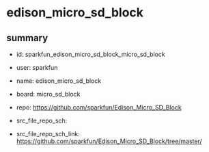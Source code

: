 # edison_micro_sd_block
 
## summary 
* id: sparkfun_edison_micro_sd_block_micro_sd_block
* user: sparkfun
* name: edison_micro_sd_block
* board: micro_sd_block
* repo: https://github.com/sparkfun/Edison_Micro_SD_Block



* src_file_repo_sch: 
* src_file_repo_sch_link: https://github.com/sparkfun/Edison_Micro_SD_Block/tree/master/






